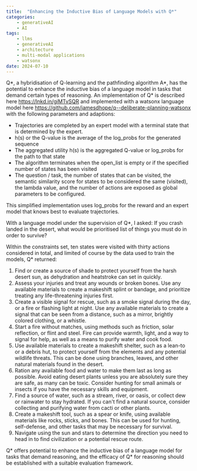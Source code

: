 ```yaml
---
title:  "Enhancing the Inductive Bias of Language Models with Q*"
categories: 
    - generativeAI
    - AI
tags: 
    - llms
    - generativeAI
    - architecture
    - multi-modal applications
    - watsonx
date: 2024-07-10
---
```


Q*, a hybridisation of Q-learning and the pathfinding algorithm A*, has the potential to enhance the inductive bias of a language model in tasks that demand certain types of reasoning. An implementation of Q* is described here https://lnkd.in/giMTvSQR and implemented with a watsonx language model here https://github.com/jamesdhope/q--deliberate-planning-watsonx with the following parameters and adaptions:

- Trajectories are completed by an expert model with a terminal state that is determined by the expert.
- h(s) or the Q-value is the average of the log_probs for the generated sequence
- The aggregated utility h(s) is the aggregated Q-value or log_probs for the path to that state
- The algorithm terminates when the open_list is empty or if the specified number of states has been visited
- The question / task, the number of states that can be visited, the semantic similarity score for states to be considered the same (visited), the lambda value, and the number of actions are exposed as global parameters to be configured.

This simplified implementation uses log_probs for the reward and an expert model that knows best to evaluate trajectories.

With a language model under the supervision of Q*, I asked: If you crash landed in the desert, what would be prioritised list of things you must do in order to survive? 

Within the constraints set, ten states were visited with thirty actions considered in total, and limited of course by the data used to train the models, Q* returned:

1. Find or create a source of shade to protect yourself from the harsh desert sun, as dehydration and heatstroke can set in quickly.
2. Assess your injuries and treat any wounds or broken bones. Use any available materials to create a makeshift splint or bandage, and prioritize treating any life-threatening injuries first.
3. Create a visible signal for rescue, such as a smoke signal during the day, or a fire or flashing light at night. Use any available materials to create a signal that can be seen from a distance, such as a mirror, brightly colored clothing, or a whistle.
4. Start a fire without matches, using methods such as friction, solar reflection, or flint and steel. Fire can provide warmth, light, and a way to signal for help, as well as a means to purify water and cook food.
5. Use available materials to create a makeshift shelter, such as a lean-to or a debris hut, to protect yourself from the elements and any potential wildlife threats. This can be done using branches, leaves, and other natural materials found in the desert.
6. Ration any available food and water to make them last as long as possible. Avoid eating desert plants unless you are absolutely sure they are safe, as many can be toxic. Consider hunting for small animals or insects if you have the necessary skills and equipment.
7. Find a source of water, such as a stream, river, or oasis, or collect dew or rainwater to stay hydrated. If you can't find a natural source, consider collecting and purifying water from cacti or other plants.
8. Create a makeshift tool, such as a spear or knife, using available materials like rocks, sticks, and bones. This can be used for hunting, self-defense, and other tasks that may be necessary for survival.
9. Navigate using the sun and stars to determine the direction you need to head in to find civilization or a potential rescue route.

Q* offers potential to enhance the inductive bias of a language model for tasks that demand reasoning, and the efficacy of Q* for reasoning should be established with a suitable evaluation framework.

